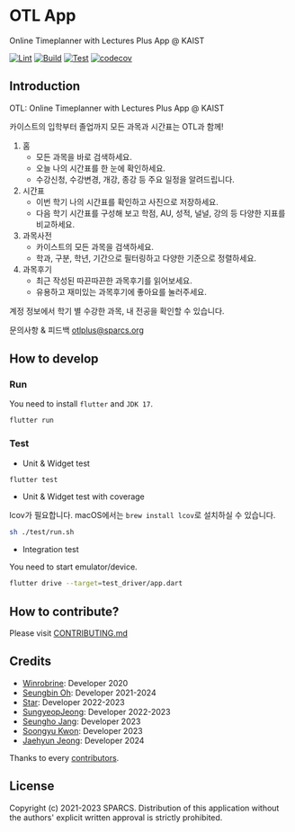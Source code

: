 # OTL App

Online Timeplanner with Lectures Plus App @ KAIST

[![Lint](https://github.com/sparcs-kaist/otl-app/actions/workflows/lint.yml/badge.svg)](https://github.com/sparcs-kaist/otl-app/actions/workflows/lint.yml)
[![Build](https://github.com/sparcs-kaist/otl-app/actions/workflows/build.yml/badge.svg)](https://github.com/sparcs-kaist/otl-app/actions/workflows/build.yml)
[![Test](https://github.com/sparcs-kaist/otl-app/actions/workflows/test.yml/badge.svg)](https://github.com/sparcs-kaist/otl-app/actions/workflows/test.yml)
[![codecov](https://codecov.io/gh/sparcs-kaist/otl-app/branch/main/graph/badge.svg?token=6NJ2CXNXBT)](https://codecov.io/gh/sparcs-kaist/otl-app)

## Introduction

OTL: Online Timeplanner with Lectures Plus App @ KAIST

카이스트의 입학부터 졸업까지 모든 과목과 시간표는 OTL과 함께!

1. 홈
   - 모든 과목을 바로 검색하세요.
   - 오늘 나의 시간표를 한 눈에 확인하세요.
   - 수강신청, 수강변경, 개강, 종강 등 주요 일정을 알려드립니다.
2. 시간표
   - 이번 학기 나의 시간표를 확인하고 사진으로 저장하세요.
   - 다음 학기 시간표를 구성해 보고 학점, AU, 성적, 널널, 강의 등 다양한 지표를 비교하세요.
3. 과목사전
   - 카이스트의 모든 과목을 검색하세요.
   - 학과, 구분, 학년, 기간으로 필터링하고 다양한 기준으로 정렬하세요.
4. 과목후기
   - 최근 작성된 따끈따끈한 과목후기를 읽어보세요.
   - 유용하고 재미있는 과목후기에 좋아요를 눌러주세요.

계정 정보에서 학기 별 수강한 과목, 내 전공을 확인할 수 있습니다.

문의사항 & 피드백
otlplus@sparcs.org

## How to develop

### Run

You need to install `flutter` and `JDK 17`.

```bash
flutter run
```

### Test

- Unit & Widget test

```bash
flutter test
```

- Unit & Widget test with coverage

lcov가 필요합니다. macOS에서는 `brew install lcov`로 설치하실 수 있습니다.

```bash
sh ./test/run.sh
```

- Integration test

You need to start emulator/device.

```bash
flutter drive --target=test_driver/app.dart
```

## How to contribute?

Please visit [CONTRIBUTING.md](https://github.com/sparcs-kaist/otl-app/blob/main/CONTRIBUTING.md)

## Credits

- [Winrobrine](https://github.com/Winrobrine): Developer 2020
- [Seungbin Oh](https://github.com/sboh1214): Developer 2021-2024
- [Star](https://github.com/snaoyam): Developer 2022-2023
- [SungyeopJeong](https://github.com/SungyeopJeong): Developer 2022-2023
- [Seungho Jang](https://github.com/hoosong0235): Developer 2023
- [Soongyu Kwon](https://github.com/s8ngyu): Developer 2023
- [Jaehyun Jeong](https://github.com/RGLie): Developer 2024

Thanks to every [contributors](https://github.com/sparcs-kaist/otl-app/graphs/contributors).

## License

Copyright (c) 2021-2023 SPARCS.
Distribution of this application without the authors' explicit written approval is strictly prohibited.
